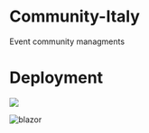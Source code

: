 # Community-Italy
Event community managments

# Deployment
![](https://github.com/andreatosato/Community-Italy/workflows/azfunc/badge.svg)

![blazor](https://github.com/andreatosato/Community-Italy/workflows/blazor/badge.svg)
